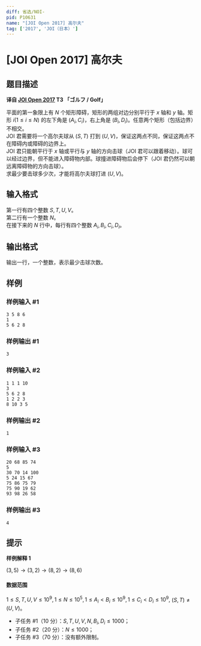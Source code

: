 ```yaml
---
diff: 省选/NOI-
pid: P10631
name: "[JOI Open 2017] 高尔夫"
tag: ['2017', 'JOI（日本）']
---
```

# [JOI Open 2017] 高尔夫
## 题目描述

**译自 [JOI Open 2017](https://contests.ioi-jp.org/open-2017/index.html) T3 「ゴルフ / Golf」**

平面的第一象限上有 $N$ 个矩形障碍，矩形的两组对边分别平行于 $x$ 轴和 $y$ 轴。矩形 $i(1\le i\le N)$ 的左下角是 $(A_i, C_i)$，右上角是 $(B_i, D_i)$。任意两个矩形（包括边界）不相交。  
JOI 君需要将一个高尔夫球从 $(S,T)$ 打到 $(U,V)$，保证这两点不同，保证这两点不在障碍内或障碍的边界上。  
JOI 君只能朝平行于 $x$ 轴或平行与 $y$ 轴的方向击球（JOI 君可以跟着移动）。球可以经过边界，但不能进入障碍物内部。球撞进障碍物后会停下（JOI 君仍然可以朝远离障碍物的方向击球）。  
求最少要击球多少次，才能将高尔夫球打进 $(U,V)$。
## 输入格式

第一行有四个整数 $S, T, U, V$。  
第二行有一个整数 $N$。  
在接下来的 $N$ 行中，每行有四个整数 $A_i, B_i, C_i, D_i$。
## 输出格式

输出一行，一个整数，表示最少击球次数。
## 样例

### 样例输入 #1
```
3 5 8 6
1
5 6 2 8
```
### 样例输出 #1
```
3
```
### 样例输入 #2
```
1 1 1 10
3
5 6 2 8
1 2 2 3
8 10 3 5
```
### 样例输出 #2
```
1
```
### 样例输入 #3
```
20 68 85 74
5
30 70 14 100
5 24 15 67
75 86 75 79
75 90 19 62
93 98 26 58
```
### 样例输出 #3
```
4
```
## 提示

**样例解释 1**

$(3,5) → (3,2) → (8,2) → (8,6)$


#### 数据范围

$1\le S, T, U, V\le 10^9, 1\le N\le 10^5, 1\le A_i<B_i\le 10^9, 1\le C_i<D_i\le 10^9,$ $(S,T)≠(U,V)$。  

- 子任务 #1（10 分）：$S, T, U, V, N, B_i, D_i\le 1000$；  
- 子任务 #2（20 分）：$N\le 1000$；  
- 子任务 #3（70 分）：没有额外限制。
